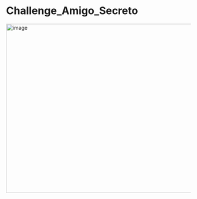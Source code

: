# Challenge_Amigo_Secreto

<img width="869" height="462" alt="image" src="https://github.com/user-attachments/assets/4f8ddafb-95a4-4834-85dc-e0e93a639c18" />


